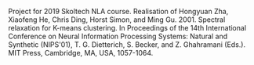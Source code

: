 Project for 2019 Skoltech NLA course. Realisation of Hongyuan Zha, Xiaofeng He, Chris Ding, Horst Simon, and Ming Gu. 2001. Spectral relaxation for K-means clustering. In Proceedings of the 14th International Conference on Neural Information Processing Systems: Natural and Synthetic (NIPS'01), T. G. Dietterich, S. Becker, and Z. Ghahramani (Eds.). MIT Press, Cambridge, MA, USA, 1057-1064.
